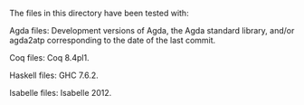 The files in this directory have been tested with:

Agda files: Development versions of Agda, the Agda standard library,
and/or agda2atp corresponding to the date of the last commit.

Coq files: Coq 8.4pl1.

Haskell files: GHC 7.6.2.

Isabelle files: Isabelle 2012.
